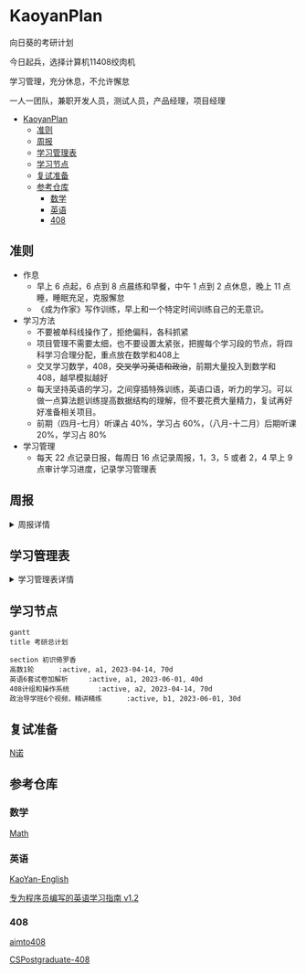 # KaoyanPlan

向日葵的考研计划

今日起兵，选择计算机11408绞肉机

学习管理，充分休息，不允许懈怠

一人一团队，兼职开发人员，测试人员，产品经理，项目经理

- [KaoyanPlan](#kaoyanplan)
  - [准则](#准则)
  - [周报](#周报)
  - [学习管理表](#学习管理表)
  - [学习节点](#学习节点)
  - [复试准备](#复试准备)
  - [参考仓库](#参考仓库)
    - [数学](#数学)
    - [英语](#英语)
    - [408](#408)

## 准则

- 作息
  - 早上 6 点起，6 点到 8 点晨练和早餐，中午 1 点到 2 点休息，晚上 11 点睡，睡眠充足，克服懈怠
  - 《成为作家》写作训练，早上和一个特定时间训练自己的无意识。
- 学习方法
  - 不要被单科线操作了，拒绝偏科，各科抓紧
  - 项目管理不需要太细，也不要设置太紧张，把握每个学习段的节点，将四科学习合理分配，重点放在数学和408上
  - 交叉学习数学，408，~~交叉学习英语和政治~~，前期大量投入到数学和408，越早模拟越好
  - 每天坚持英语的学习，之间穿插特殊训练，英语口语，听力的学习。可以做一点算法题训练提高数据结构的理解，但不要花费大量精力，复试再好好准备相关项目。
  - 前期（四月-七月）听课占 40%，学习占 60%，（八月-十二月）后期听课 20%，学习占 80%
- 学习管理
  - 每天 22 点记录日报，每周日 16 点记录周报，1，3，5 或者 2，4 早上 9 点审计学习进度，记录学习管理表

## 周报

<details>

  <summary>周报详情</summary>

[第一周](周报/2023-04-16.md)

[第二周](周报/2023-04-23.md)

</details>

## 学习管理表

<details>

  <summary>学习管理表详情</summary>

[v1.0.0](学习管理表/v1.0.0.md)

[v1.0.1](学习管理表/v1.0.1.md)

</details>

## 学习节点

```mermaid
gantt
title 考研总计划

section 初识倚罗香
高数1轮      :active, a1, 2023-04-14, 70d
英语6套试卷加解析     :active, a1, 2023-06-01, 40d
408计组和操作系统       :active, a2, 2023-04-14, 70d
政治导学班6个视频，精讲精练      :active, b1, 2023-06-01, 30d
```

## 复试准备

[N诺](https://noobdream.com/)


## 参考仓库

### 数学

[Math](https://github.com/Didnelpsun/Math)

### 英语

[KaoYan-English](https://github.com/m2kar/KaoYan-English)

[专为程序员编写的英语学习指南 v1.2](https://github.com/yujiangshui/A-Programmers-Guide-to-English)

### 408

[aimto408](https://github.com/xiaolei565/aimto408)

[CSPostgraduate-408](https://github.com/CodePanda66/CSPostgraduate-408)
